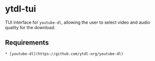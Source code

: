 # ytdl-tui
TUI interface for `youtube-dl`, allowing the user to select video and audio quality for the download.


## Requirements
    * [youtube-dl](https://github.com/ytdl-org/youtube-dl)
